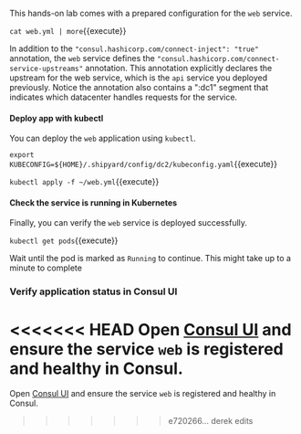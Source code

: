 

This hands-on lab comes with a prepared configuration for the `web` service.

`cat web.yml | more`{{execute}}

In addition to the `"consul.hashicorp.com/connect-inject": "true"` annotation, the
`web` service defines the `"consul.hashicorp.com/connect-service-upstreams"` annotation. This annotation explicitly declares the upstream for the web service, which is the `api` service you deployed previously. Notice the annotation also contains a ":dc1" segment that indicates which datacenter handles requests for the service.

#### Deploy app with kubectl

You can deploy the `web` application using `kubectl`.

`export KUBECONFIG=${HOME}/.shipyard/config/dc2/kubeconfig.yaml`{{execute}}

`kubectl apply -f ~/web.yml`{{execute}}

#### Check the service is running in Kubernetes

Finally, you can verify the `web` service is deployed successfully.

`kubectl get pods`{{execute}}

Wait until the pod is marked as `Running` to continue. This might take up to a minute to complete

### Verify application status in Consul UI

<<<<<<< HEAD
Open [Consul UI](https://[[HOST_SUBDOMAIN]]-80-[[KATACODA_HOST]].environments.katacoda.com/ui/dc2/services) and ensure the service `web` is registered and healthy in Consul.
=======
Open [Consul UI](https://[[HOST_SUBDOMAIN]]-8501-[[KATACODA_HOST]].environments.katacoda.com/ui/dc2/services) and ensure the service `web` is registered and healthy in Consul.
>>>>>>> e720266... derek edits
